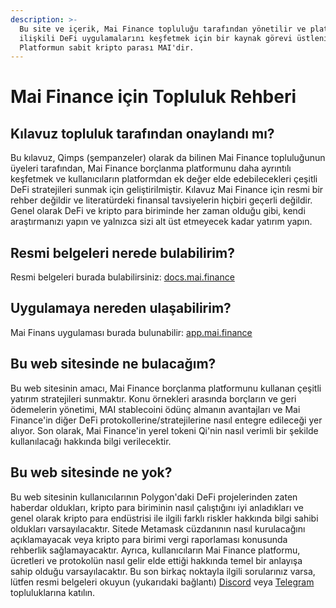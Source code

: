 ```yaml
---
description: >-
  Bu site ve içerik, Mai Finance topluluğu tarafından yönetilir ve platformla
  ilişkili DeFi uygulamalarını keşfetmek için bir kaynak görevi üstlenir.
  Platformun sabit kripto parası MAI'dir.
---
```


# Mai Finance için Topluluk Rehberi

## Kılavuz topluluk tarafından onaylandı mı?

Bu kılavuz, Qimps (şempanzeler) olarak da bilinen Mai Finance topluluğunun üyeleri tarafından, Mai Finance borçlanma platformunu daha ayrıntılı keşfetmek ve kullanıcıların platformdan ek değer elde edebilecekleri çeşitli DeFi stratejileri sunmak için geliştirilmiştir. Kılavuz Mai Finance için resmi bir rehber değildir ve literatürdeki finansal tavsiyelerin hiçbiri geçerli değildir. Genel olarak DeFi ve kripto para biriminde her zaman olduğu gibi, kendi araştırmanızı yapın ve yalnızca sizi alt üst etmeyecek kadar yatırım yapın.

## Resmi belgeleri nerede bulabilirim?

Resmi belgeleri burada bulabilirsiniz: [docs.mai.finance](https://docs.mai.finance)

## Uygulamaya nereden ulaşabilirim?

Mai Finans uygulaması burada bulunabilir: [app.mai.finance](https://app.mai.finance)

## Bu web sitesinde ne bulacağım?

Bu web sitesinin amacı, Mai Finance borçlanma platformunu kullanan çeşitli yatırım stratejileri sunmaktır. Konu örnekleri arasında borçların ve geri ödemelerin yönetimi, MAI stablecoini ödünç almanın avantajları ve Mai Finance'in diğer DeFi protokollerine/stratejilerine nasıl entegre edileceği yer alıyor. Son olarak, Mai Finance'in yerel tokeni Qi'nin nasıl verimli bir şekilde kullanılacağı hakkında bilgi verilecektir.

## Bu web sitesinde ne yok?

Bu web sitesinin kullanıcılarının Polygon'daki DeFi projelerinden zaten haberdar oldukları, kripto para biriminin nasıl çalıştığını iyi anladıkları ve genel olarak kripto para endüstrisi ile ilgili farklı riskler hakkında bilgi sahibi oldukları varsayılacaktır. Sitede Metamask cüzdanının nasıl kurulacağını açıklamayacak veya kripto para birimi vergi raporlaması konusunda rehberlik sağlamayacaktır. Ayrıca, kullanıcıların Mai Finance platformu, ücretleri ve protokolün nasıl gelir elde ettiği hakkında temel bir anlayışa sahip olduğu varsayılacaktır. Bu son birkaç noktayla ilgili sorularınız varsa, lütfen resmi belgeleri okuyun (yukarıdaki bağlantı) [Discord](https://discord.gg/mQq55j65xJ) veya [Telegram](https://t.co/ttG5c1cxfZ?amp=1) topluluklarına katılın.
